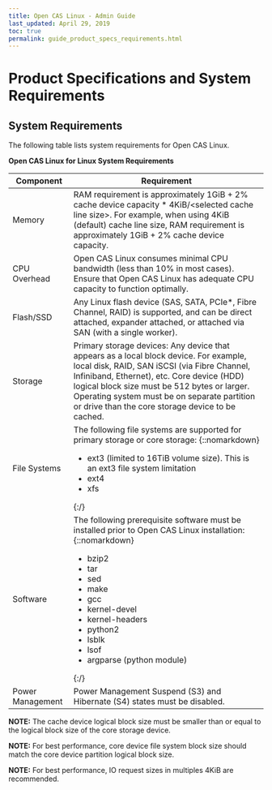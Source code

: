 ```yaml
---
title: Open CAS Linux - Admin Guide
last_updated: April 29, 2019
toc: true
permalink: guide_product_specs_requirements.html
---
```


Product Specifications and System Requirements
==============================================

System Requirements
-------------------

The following table lists system requirements for Open CAS Linux.  

**Open CAS Linux for Linux System Requirements**  

| Component        | Requirement                                                                                                                                                                                                                                                                                                                             |
|------------------|-----------------------------------------------------------------------------------------------------------------------------------------------------------------------------------------------------------------------------------------------------------------------------------------------------------------------------------------|
| Memory           | RAM requirement is approximately 1GiB + 2% cache device capacity \* 4KiB/\<selected cache line size\>. For example, when using 4KiB (default) cache line size, RAM requirement is approximately 1GiB + 2% cache device capacity.                                                                                                        |
| CPU Overhead     | Open CAS Linux consumes minimal CPU bandwidth (less than 10% in most cases). Ensure that Open CAS Linux has adequate CPU capacity to function optimally.                                                                                                                                                                                |
| Flash/SSD        | Any Linux flash device (SAS, SATA, PCIe\*, Fibre Channel, RAID) is supported, and can be direct attached, expander attached, or attached via SAN (with a single worker).                                                                                                                                                                |
| Storage          | Primary storage devices: Any device that appears as a local block device. For example, local disk, RAID, SAN iSCSI (via Fibre Channel, Infiniband, Ethernet), etc. Core device (HDD) logical block size must be 512 bytes or larger. Operating system must be on separate partition or drive than the core storage device to be cached. |
| File Systems     | The following file systems are supported for primary storage or core storage: {::nomarkdown}<ul><li>ext3 (limited to 16TiB volume size). This is an ext3 file system limitation</li><li>ext4</li><li>xfs</li></ul>{:/}                                                                                                                  |
| Software         | The following prerequisite software must be installed prior to Open CAS Linux installation:  {::nomarkdown}<ul><li>bzip2</li><li>tar</li><li>sed</li><li>make</li><li>gcc</li><li>kernel-devel</li><li>kernel-headers</li><li>python2</li><li>lsblk</li><li>lsof</li><li>argparse (python module)</li></ul>{:/}                         |
| Power Management | Power Management Suspend (S3) and Hibernate (S4) states must be disabled.                                                                                                                                                                                                                                                               |


**NOTE:** The cache device logical block size must be smaller than or equal to the logical
block size of the core storage device.  

**NOTE:** For best performance, core device file system block size should match
the core device partition logical block size.  

**NOTE:** For best performance, IO request sizes in multiples 4KiB are
recommended.  
